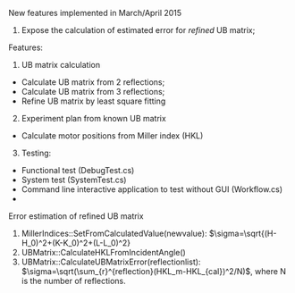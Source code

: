 New features implemented in March/April 2015
 1. Expose the calculation of estimated error for *refined* UB matrix; 



Features:
 1. UB matrix calculation
  * Calculate UB matrix from 2 reflections;
  * Calculate UB matrix from 3 reflections;
  * Refine UB matrix by least square fitting
 2. Experiment plan from known UB matrix
  * Calculate motor positions from Miller index (HKL)
 3. Testing: 
  * Functional test (DebugTest.cs)
  * System test (SystemTest.cs)
  * Command line interactive application to test without GUI (Workflow.cs)
  * 
  
Error estimation of refined UB matrix
 1. MillerIndices::SetFromCalculatedValue(newvalue): $\sigma=\sqrt{(H-H_0)^2+(K-K_0)^2+(L-L_0)^2}
 2. UBMatrix::CalculateHKLFromIncidentAngle()
 3. UBMatrix::CalculateUBMatrixError(reflectionlist): $\sigma=\sqrt(\sum_{r}^{reflection}(HKL_m-HKL_{cal})^2/N)$, where N is the number of reflections.
 

